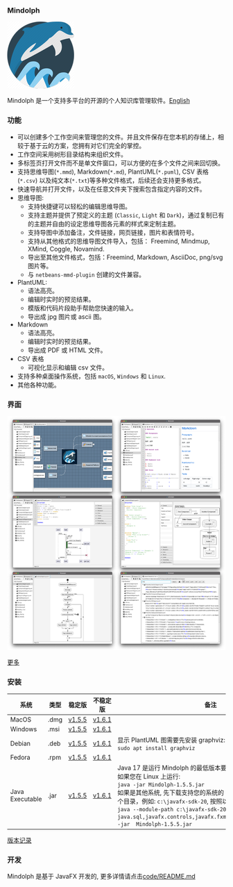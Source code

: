 ### Mindolph

![](../DemoWorkspace/app_30.png)

Mindolph 是一个支持多平台的开源的个人知识库管理软件。[English](../README.md)


### 功能
* 可以创建多个工作空间来管理您的文件。并且文件保存在您本机的存储上，相较于基于云的方案，您拥有对它们完全的掌控。
* 工作空间采用树形目录结构来组织文件。
* 多标签页打开文件而不是单文件窗口，可以方便的在多个文件之间来回切换。
* 支持思维导图(`*.mmd`), Markdown(`*.md`), PlantUML(`*.puml`), CSV 表格(`*.csv`) 以及纯文本(`*.txt`)等多种文件格式，后续还会支持更多格式。
* 快速导航并打开文件，以及在任意文件夹下搜索包含指定内容的文件。  
* 思维导图:
	* 支持快捷键可以轻松的编辑思维导图。
	* 支持主题并提供了预定义的主题 (`Classic`, `Light` 和 `Dark`)，通过复制已有的主题并自由的设定思维导图各元素的样式来定制主题。
	* 支持导图中添加备注，文件链接，网页链接，图片和表情符号。
	* 支持从其他格式的思维导图文件导入，包括： Freemind, Mindmup, XMind, Coggle, Novamind.
	* 导出至其他文件格式，包括：Freemind, Markdown, AsciiDoc, png/svg 图片等。
	* 与 `netbeans-mmd-plugin` 创建的文件兼容。
* PlantUML:
	* 语法高亮。
	* 编辑时实时的预览结果。
	* 模版和代码片段助手帮助您快速的输入。
	* 导出成 jpg 图片或 ascii 图。
* Markdown
	* 语法高亮。
	* 编辑时实时的预览结果。
	* 导出成 PDF 或 HTML 文件。
* CSV 表格
	* 可视化显示和编辑 csv 文件。
* 支持多种桌面操作系统，包括 `macOS`, `Windows` 和 `Linux`.
* 其他各种功能。


### 界面
![](main.png)

[更多](screenshots.md)


### 安装

|系统|类型|稳定版|不稳定版|备注|
|----|----|----|----|----|
|MacOS|.dmg|[v1.5.5](https://github.com/mindolph/Mindolph/releases/download/v1.5.5/Mindolph-1.5.5.dmg)|[v1.6.1](https://github.com/mindolph/Mindolph/releases/download/v1.6.1/Mindolph-1.6.1.dmg)| |
|Windows|.msi|[v1.5.5](https://github.com/mindolph/Mindolph/releases/download/v1.5.5/Mindolph-1.5.5.dmg)|[v1.6.1](https://github.com/mindolph/Mindolph/releases/download/v1.6.1/Mindolph-1.6.1.msi)| |
|Debian|.deb|[v1.5.5](https://github.com/mindolph/Mindolph/releases/download/v1.5.5/Mindolph-1.5.5.deb)|[v1.6.1](https://github.com/mindolph/Mindolph/releases/download/v1.6.1/Mindolph-1.6.1.deb)|	显示 PlantUML 图需要先安装 graphviz:  </br>  `sudo apt install graphviz`|
|Fedora|.rpm|[v1.5.5](https://github.com/mindolph/Mindolph/releases/download/v1.5.5/Mindolph-1.5.5.rpm)|[v1.6.1](https://github.com/mindolph/Mindolph/releases/download/v1.6.1/Mindolph-1.6.1.rpm)| |
|Java Executable|.jar|[v1.5.5](https://github.com/mindolph/Mindolph/releases/download/v1.5.5/Mindolph-1.5.5.jar)|[v1.6.1](https://github.com/mindolph/Mindolph/releases/download/v1.6.1/Mindolph-1.6.1.jar)| Java 17 是运行 Mindolph 的最低版本要求.   	</br> 如果您在 Linux 上运行:   </br> `java -jar Mindolph-1.5.5.jar`  </br> 如果是其他系统, 先下载支持您的系统的 JavaFX SDK 并解压缩到某个目录，例如: `c:\javafx-sdk-20`, 按照以下方式运行:     </br>`java --module-path c:\javafx-sdk-20\lib --add-modules java.sql,javafx.controls,javafx.fxml,javafx.swing,javafx.web -jar  Mindolph-1.5.5.jar` |



[版本记录](change_logs.md)


### 开发
Mindolph 是基于 JavaFX 开发的,
更多详情请点击[code/README.md](../code/README.md)
